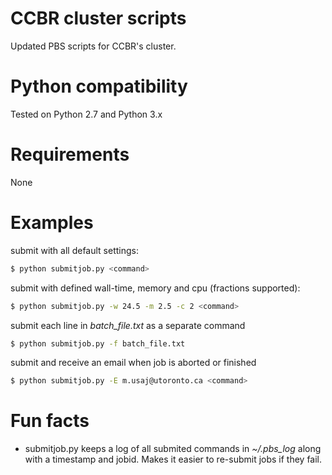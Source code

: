 # CCBR cluster scripts

Updated PBS scripts for CCBR's cluster.

# Python compatibility

Tested on Python 2.7 and Python 3.x

# Requirements

None

# Examples

submit <command> with all default settings:
```sh
$ python submitjob.py <command>
```

submit <command> with defined wall-time, memory and cpu (fractions supported):
```sh
$ python submitjob.py -w 24.5 -m 2.5 -c 2 <command>
```

submit each line in _batch_file.txt_ as a separate command
```sh
$ python submitjob.py -f batch_file.txt
```

submit <command> and receive an email when job is aborted or finished
```sh
$ python submitjob.py -E m.usaj@utoronto.ca <command>
```

# Fun facts

 - submitjob.py keeps a log of all submited commands in _~/.pbs_log_ along with a timestamp and jobid. Makes it easier to re-submit jobs if they fail.
